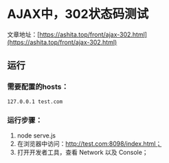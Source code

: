 # AJAX中，302状态码测试
文章地址：[https://ashita.top/front/ajax-302.html](https://ashita.top/front/ajax-302.html)

## 运行
### 需要配置的hosts：
```
127.0.0.1 test.com
```

### 运行步骤：
1. node serve.js
2. 在浏览器中访问：http://test.com:8098/index.html；
3. 打开开发者工具，查看 Network 以及 Console；

